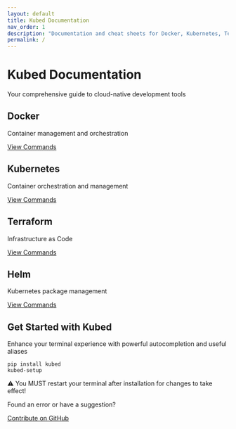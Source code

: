 ```yaml
---
layout: default
title: Kubed Documentation
nav_order: 1
description: "Documentation and cheat sheets for Docker, Kubernetes, Terraform, and Helm"
permalink: /
---
```


<div class="hero">
  <h1>Kubed Documentation</h1>
  <p class="lead">Your comprehensive guide to cloud-native development tools</p>
</div>

<div class="features">
  <div class="feature-card">
    <h2>Docker</h2>
    <p>Container management and orchestration</p>
    <a href="/docker" class="button">View Commands</a>
  </div>

  <div class="feature-card">
    <h2>Kubernetes</h2>
    <p>Container orchestration and management</p>
    <a href="/kubernetes" class="button">View Commands</a>
  </div>

  <div class="feature-card">
    <h2>Terraform</h2>
    <p>Infrastructure as Code</p>
    <a href="/terraform" class="button">View Commands</a>
  </div>

  <div class="feature-card">
    <h2>Helm</h2>
    <p>Kubernetes package management</p>
    <a href="/helm" class="button">View Commands</a>
  </div>
</div>

<div class="cta">
  <h2>Get Started with Kubed</h2>
  <p>Enhance your terminal experience with powerful autocompletion and useful aliases</p>
  <div class="code-block">
    <pre><code class="language-bash">pip install kubed
kubed-setup</code></pre>
  </div>
  <div class="warning">
    <span class="warning-icon">⚠️</span> You MUST restart your terminal after installation for changes to take effect!
  </div>
</div>

<div class="footer-cta">
  <p>Found an error or have a suggestion?</p>
  <a href="https://github.com/dalefrieswthat/kubed/issues" class="button">Contribute on GitHub</a>
</div> 